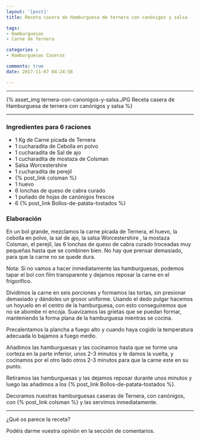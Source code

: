 ```yaml
---
layout: '[post]'
title: Receta casera de Hamburguesa de ternera con canónigos y salsa

tags:
- Hamburguesas
- Carne de Ternera

categories :
- Hamburguesas Caseras

comments: true
date: 2017-11-07 04:24:58

---
```

---
{% asset_img ternera-con-canonigos-y-salsa.JPG Receta casera de Hamburguesa de ternera con canónigos y salsa %}


---


### Ingredientes para 6 raciones

- 1 Kg de Carne picada de Ternera
- 1 cucharadita de Cebolla en polvo
- 1 cucharadita de Sal de ajo
- 1 cucharadita de mostaza de Colsman
- Salsa Worcestershire
- 1 cucharadita de perejil
- {% post_link colsman %}
- 1 huevo
- 6 lonchas de queso de cabra curado
- 1 puñado de hojas de canónigos frescos
- 6 {% post_link Bollos-de-patata-tostados %}

### Elaboración


En un bol grande, mezclamos la carne picada de Ternera, el huevo, la cebolla en polvo, la sal de ajo, la salsa Worcestershire , la mostaza Colsman, el perejil, las 6 lonchas de queso de cabra curado troceadas muy pequeñas hasta que se combinen bien. No hay que prensar demasiado, para que la carne no se quede dura.

Nota: Si no vamos a hacer inmediatamente las hamburguesas, podemos tapar el bol con film transparente y dejamos reposar la carne en el frigorífico.

Dividimos la carne en seis porciones y formamos las tortas, sin presionar demasiado y dándoles un grosor uniforme. Usando el dedo pulgar hacemos un hoyuelo en el centro de la hamburguesa, con esto conseguiremos que no se abombe ni encoja.
Suavizamos las grietas que se puedan formar, manteniendo la forma plana de la hamburguesa mientras se cocina.


Precalentamos la plancha a fuego alto y cuando haya cogido la temperatura adecuada lo bajamos a fuego medio.

Añadimos las hamburguesas y las cocinamos hasta que se forme una corteza en la parte inferior,  unos
2-3 minutos y le damos la vuelta, y cocinamos por el otro lado otros 2-3 minutos para que la carne este en su punto.

Retiramos las hamburguesas y las dejamos reposar durante unos minutos y luego las añadimos a los {% post_link Bollos-de-patata-tostados %}.

Decoramos nuestras hamburguesas caseras de Ternera, con canónigos, con {% post_link colsman %} y las servimos inmediatamente.



---

¿Qué os parece la receta?

Podéis darme vuestra opinión en la sección de comentarios.
